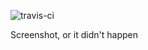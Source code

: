 ![travis-ci](https://travis-ci.org/hollannikas/ssoidh.svg?branch=master)

Screenshot, or it didn't happen
